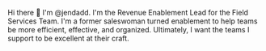 Hi there 👋 I'm @jendadd. I'm the Revenue Enablement Lead for the Field Services Team. I'm a former saleswoman turned enablement to help teams be more efficient, effective, and organized. Ultimately, I want the teams I support to be excellent at their craft. 
